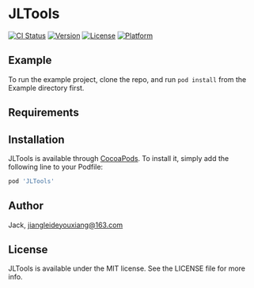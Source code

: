 # JLTools

[![CI Status](https://img.shields.io/travis/Jack/JLTools.svg?style=flat)](https://travis-ci.org/Jack/JLTools)
[![Version](https://img.shields.io/cocoapods/v/JLTools.svg?style=flat)](https://cocoapods.org/pods/JLTools)
[![License](https://img.shields.io/cocoapods/l/JLTools.svg?style=flat)](https://cocoapods.org/pods/JLTools)
[![Platform](https://img.shields.io/cocoapods/p/JLTools.svg?style=flat)](https://cocoapods.org/pods/JLTools)

## Example

To run the example project, clone the repo, and run `pod install` from the Example directory first.

## Requirements

## Installation

JLTools is available through [CocoaPods](https://cocoapods.org). To install
it, simply add the following line to your Podfile:

```ruby
pod 'JLTools'
```

## Author

Jack, jiangleideyouxiang@163.com

## License

JLTools is available under the MIT license. See the LICENSE file for more info.
